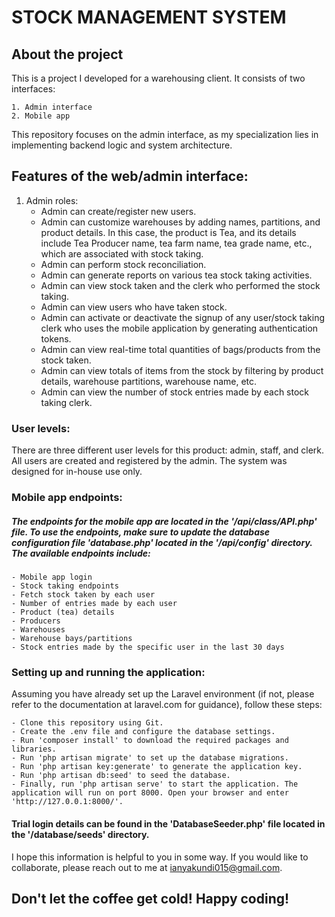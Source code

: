 
# STOCK MANAGEMENT SYSTEM
## About the project
This is a project I developed for a warehousing client. It consists of two interfaces:

    1. Admin interface
    2. Mobile app

This repository focuses on the admin interface, as my specialization lies in implementing backend logic and system architecture.

## Features of the web/admin interface:
1. Admin roles:
    - Admin can create/register new users.
    - Admin can customize warehouses by adding names, partitions, and product details. In this case, the product is Tea, and its  details include Tea Producer name, tea farm name, tea grade name, etc., which are associated with stock taking.
    - Admin can perform stock reconciliation.
    - Admin can generate reports on various tea stock taking activities.
    - Admin can view stock taken and the clerk who performed the stock taking.
    - Admin can view users who have taken stock.
    - Admin can activate or deactivate the signup of any user/stock taking clerk who uses the mobile application by generating authentication tokens.
    - Admin can view real-time total quantities of bags/products from the stock taken.
    - Admin can view totals of items from the stock by filtering by product details, warehouse partitions, warehouse name, etc.
    - Admin can view the number of stock entries made by each stock taking clerk.

### User levels:
There are three different user levels for this product: admin, staff, and clerk. All users are created and registered by the admin. The system was designed for in-house use only.

### Mobile app endpoints:
##### The endpoints for the mobile app are located in the '/api/class/API.php' file. To use the endpoints, make sure to update the database configuration file 'database.php' located in the '/api/config' directory. The available endpoints include:
    - Mobile app login
    - Stock taking endpoints
    - Fetch stock taken by each user
    - Number of entries made by each user
    - Product (tea) details
    - Producers
    - Warehouses
    - Warehouse bays/partitions
    - Stock entries made by the specific user in the last 30 days

### Setting up and running the application:
Assuming you have already set up the Laravel environment (if not, please refer to the documentation at laravel.com for guidance), follow these steps:

    - Clone this repository using Git.
    - Create the .env file and configure the database settings.
    - Run 'composer install' to download the required packages and libraries.
    - Run 'php artisan migrate' to set up the database migrations.
    - Run 'php artisan key:generate' to generate the application key.
    - Run 'php artisan db:seed' to seed the database.
    - Finally, run 'php artisan serve' to start the application. The application will run on port 8000. Open your browser and enter 'http://127.0.0.1:8000/'.

#### Trial login details can be found in the 'DatabaseSeeder.php' file located in the '/database/seeds' directory.
I hope this information is helpful to you in some way. If you would like to collaborate, please reach out to me at ianyakundi015@gmail.com.

## Don't let the coffee get cold! Happy coding!